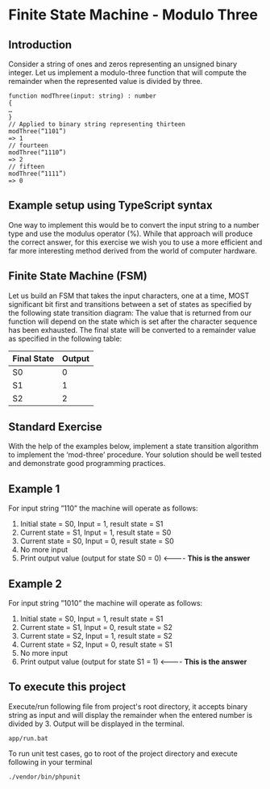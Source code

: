 
# Finite State Machine - Modulo Three

## Introduction

Consider a string of ones and zeros representing an unsigned binary integer. Let us implement
a modulo-three function that will compute the remainder when the represented value is divided
by three.

```
function modThree(input: string) : number
{
…
}
// Applied to binary string representing thirteen
modThree(“1101”)
=> 1
// fourteen
modThree(“1110”)
=> 2
// fifteen
modThree(“1111”)
=> 0
```

## Example setup using TypeScript syntax

One way to implement this would be to convert the input string to a number type and use the
modulus operator (%). While that approach will produce the correct answer, for this exercise we
wish you to use a more efficient and far more interesting method derived from the world of
computer hardware.

## Finite State Machine (FSM)

Let us build an FSM that takes the input characters, one at a time, MOST significant bit first and
transitions between a set of states as specified by the following state transition diagram:
The value that is returned from our function will depend on the state which is set after the
character sequence has been exhausted. The final state will be converted to a remainder value
as specified in the following table:

|Final State|Output|
|---|---|
|S0|0|
|S1|1|
|S2|2|

## Standard Exercise
With the help of the examples below, implement a state transition algorithm to implement the
‘mod-three’ procedure. Your solution should be well tested and demonstrate good programming
practices.

## Example 1
For input string ”110” the machine will operate as follows:
1. Initial state = S0, Input = 1, result state = S1
2. Current state = S1, Input = 1, result state = S0
3. Current state = S0, Input = 0, result state = S0
4. No more input
5. Print output value (output for state S0 = 0) <---- **This is the answer**

## Example 2
For input string ”1010” the machine will operate as follows:
1. Initial state = S0, Input = 1, result state = S1
2. Current state = S1, Input = 0, result state = S2
3. Current state = S2, Input = 1, result state = S2
4. Current state = S2, Input = 0, result state = S1
5. No more input
6. Print output value (output for state S1 = 1) <---- **This is the answer**

## To execute this project

Execute/run following file from project's root directory, it accepts binary string as input and will display the remainder when the entered number is divided by 3.  Output will be displayed in the terminal.
```
app/run.bat
```

To run unit test cases, go to root of the project directory and execute following in your terminal

```
./vendor/bin/phpunit
```
